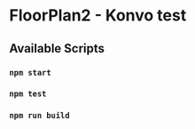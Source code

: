 # FloorPlan2 - Konvo test


## Available Scripts

### `npm start`
### `npm test`
### `npm run build`
